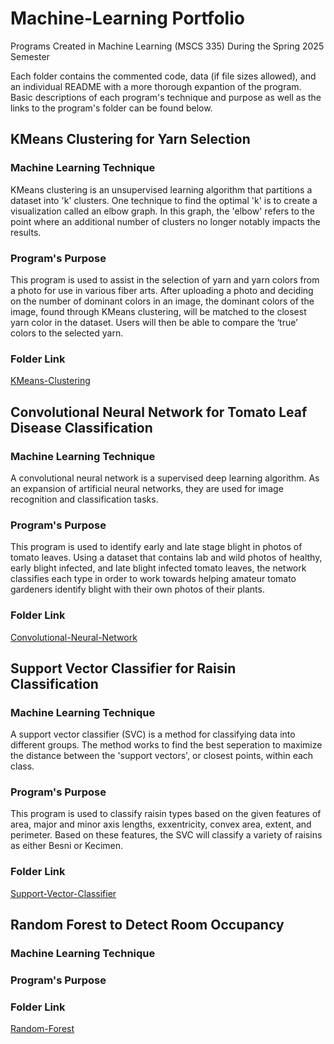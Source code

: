 # Machine-Learning Portfolio
Programs Created in Machine Learning (MSCS 335) During the Spring 2025 Semester

Each folder contains the commented code, data (if file sizes allowed), and an individual README with a more thorough expantion of the program. Basic descriptions of each program's technique and purpose as well as the links to the program's folder can be found below.

## KMeans Clustering for Yarn Selection
### Machine Learning Technique

KMeans clustering is an unsupervised learning algorithm that partitions a dataset into 'k' clusters. One technique to find the optimal 'k' is to create a visualization called an elbow graph. In this graph, the 'elbow' refers to the point where an additional number of clusters no longer notably impacts the results. 

### Program's Purpose

This program is used to assist in the selection of yarn and yarn colors from a photo for use in various fiber arts. After uploading a photo and deciding on the number of dominant colors in an image, the dominant colors of the image, found through KMeans clustering, will be matched to the closest yarn color in the dataset. Users will then be able to compare the ‘true’ colors to the selected yarn.

### Folder Link
[KMeans-Clustering](https://github.com/Emily-McNett/Machine-Learning-Portfolio/tree/main/KMeans-Clustering)


## Convolutional Neural Network for Tomato Leaf Disease Classification
### Machine Learning Technique

A convolutional neural network is a supervised deep learning algorithm. As an expansion of artificial neural networks, they are used for image recognition and classification tasks. 

### Program's Purpose

This program is used to identify early and late stage blight in photos of tomato leaves. Using a dataset that contains lab and wild photos of healthy, early blight infected, and late blight infected tomato leaves, the network classifies each type in order to work towards helping amateur tomato gardeners identify blight with their own photos of their plants. 

### Folder Link
[Convolutional-Neural-Network](https://github.com/Emily-McNett/Machine-Learning-Portfolio/tree/main/Convolutional-Neural-Network)


## Support Vector Classifier for Raisin Classification
### Machine Learning Technique

A support vector classifier (SVC) is a method for classifying data into different groups. The method works to find the best seperation to maximize the distance between the 'support vectors', or closest points, within each class.

### Program's Purpose

This program is used to classify raisin types based on the given features of area, major and minor axis lengths, exxentricity, convex area, extent, and perimeter. Based on these features, the SVC will classify a variety of raisins as either Besni or Kecimen.

### Folder Link
[Support-Vector-Classifier](https://github.com/Emily-McNett/Machine-Learning-Portfolio/tree/main/Support-Vector-Classifier)

## Random Forest to Detect Room Occupancy
### Machine Learning Technique

### Program's Purpose

### Folder Link
[Random-Forest](https://github.com/Emily-McNett/Machine-Learning-Portfolio/tree/main/Random-Forest)
